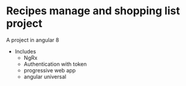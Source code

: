 # Recipes manage and shopping list project
A project in angular 8
- Includes 
  - NgRx
  - Authentication with token
  - progressive web app
  - angular universal
